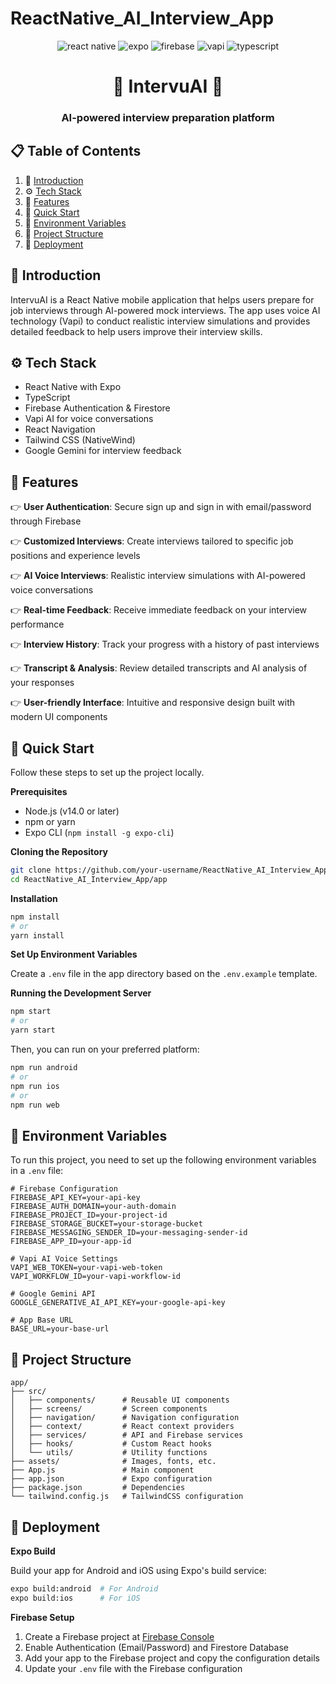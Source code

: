 # ReactNative_AI_Interview_App
<div align="center">
  
  <div>
    <img src="https://img.shields.io/badge/-React_Native-black?style=for-the-badge&logoColor=white&logo=react&color=61DAFB" alt="react native" />
    <img src="https://img.shields.io/badge/-Expo-white?style=for-the-badge&color=000020&logo=expo" alt="expo" />
    <img src="https://img.shields.io/badge/-Firebase-black?style=for-the-badge&logoColor=white&logo=firebase&color=FFCA28" alt="firebase" />
    <img src="https://img.shields.io/badge/-Vapi-white?style=for-the-badge&color=5dfeca" alt="vapi" />
    <img src="https://img.shields.io/badge/-TypeScript-black?style=for-the-badge&logoColor=white&logo=typescript&color=3178C6" alt="typescript" />
  </div>

  <h1 align="center">🚀 IntervuAI 🚀</h1>
  <h3 align="center">AI-powered interview preparation platform</h3>

 
</div>

## 📋 <a name="table">Table of Contents</a>

1. 🤖 [Introduction](#introduction)
2. ⚙️ [Tech Stack](#tech-stack)
3. 🔋 [Features](#features)
4. 🤸 [Quick Start](#quick-start)
5. 🔗 [Environment Variables](#environment-variables)
6. 📂 [Project Structure](#project-structure)
7. 🚀 [Deployment](#deployment)


## <a name="introduction">🤖 Introduction</a>

IntervuAI is a React Native mobile application that helps users prepare for job interviews through AI-powered mock interviews. The app uses voice AI technology (Vapi) to conduct realistic interview simulations and provides detailed feedback to help users improve their interview skills.

## <a name="tech-stack">⚙️ Tech Stack</a>

- React Native with Expo
- TypeScript
- Firebase Authentication & Firestore
- Vapi AI for voice conversations
- React Navigation
- Tailwind CSS (NativeWind)
- Google Gemini for interview feedback

## <a name="features">🔋 Features</a>

👉 **User Authentication**: Secure sign up and sign in with email/password through Firebase

👉 **Customized Interviews**: Create interviews tailored to specific job positions and experience levels

👉 **AI Voice Interviews**: Realistic interview simulations with AI-powered voice conversations

👉 **Real-time Feedback**: Receive immediate feedback on your interview performance

👉 **Interview History**: Track your progress with a history of past interviews

👉 **Transcript & Analysis**: Review detailed transcripts and AI analysis of your responses

👉 **User-friendly Interface**: Intuitive and responsive design built with modern UI components

## <a name="quick-start">🤸 Quick Start</a>

Follow these steps to set up the project locally.

**Prerequisites**

- Node.js (v14.0 or later)
- npm or yarn
- Expo CLI (`npm install -g expo-cli`)

**Cloning the Repository**

```bash
git clone https://github.com/your-username/ReactNative_AI_Interview_App.git
cd ReactNative_AI_Interview_App/app
```

**Installation**

```bash
npm install
# or
yarn install
```

**Set Up Environment Variables**

Create a `.env` file in the app directory based on the `.env.example` template.

**Running the Development Server**

```bash
npm start
# or
yarn start
```

Then, you can run on your preferred platform:

```bash
npm run android
# or
npm run ios
# or
npm run web
```

## <a name="environment-variables">🔗 Environment Variables</a>

To run this project, you need to set up the following environment variables in a `.env` file:

```env
# Firebase Configuration
FIREBASE_API_KEY=your-api-key
FIREBASE_AUTH_DOMAIN=your-auth-domain
FIREBASE_PROJECT_ID=your-project-id
FIREBASE_STORAGE_BUCKET=your-storage-bucket
FIREBASE_MESSAGING_SENDER_ID=your-messaging-sender-id
FIREBASE_APP_ID=your-app-id

# Vapi AI Voice Settings
VAPI_WEB_TOKEN=your-vapi-web-token
VAPI_WORKFLOW_ID=your-vapi-workflow-id

# Google Gemini API
GOOGLE_GENERATIVE_AI_API_KEY=your-google-api-key

# App Base URL
BASE_URL=your-base-url
```

## <a name="project-structure">📂 Project Structure</a>

```
app/
├── src/
│   ├── components/      # Reusable UI components
│   ├── screens/         # Screen components
│   ├── navigation/      # Navigation configuration
│   ├── context/         # React context providers
│   ├── services/        # API and Firebase services
│   ├── hooks/           # Custom React hooks
│   └── utils/           # Utility functions
├── assets/              # Images, fonts, etc.
├── App.js               # Main component
├── app.json             # Expo configuration
├── package.json         # Dependencies
└── tailwind.config.js   # TailwindCSS configuration
```

## <a name="deployment">🚀 Deployment</a>

**Expo Build**

Build your app for Android and iOS using Expo's build service:

```bash
expo build:android  # For Android
expo build:ios      # For iOS
```

**Firebase Setup**

1. Create a Firebase project at [Firebase Console](https://console.firebase.google.com/)
2. Enable Authentication (Email/Password) and Firestore Database
3. Add your app to the Firebase project and copy the configuration details
4. Update your `.env` file with the Firebase configuration

